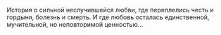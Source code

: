 <!--2017-01-02 12:52:46-->
История о сильной неслучившейся любви, где переплелись честь и гордыня, болезнь и смерть. И где любовь осталась единственной, мучительной, но неповторимой ценностью…